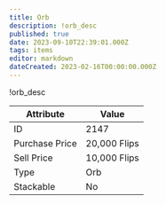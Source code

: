 ```yaml
---
title: Orb
description: !orb_desc
published: true
date: 2023-09-10T22:39:01.000Z
tags: items
editor: markdown
dateCreated: 2023-02-16T00:00:00.000Z
---
```


!orb_desc

|Attribute|Value|
|-|-|
|ID|2147|
|Purchase Price|20,000 Flips|
|Sell Price|10,000 Flips|
|Type|Orb|
|Stackable|No|

